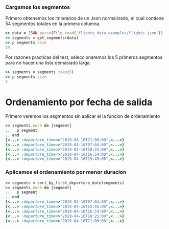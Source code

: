 <!--
Load the necessary libraries
>> require_relative '../../tool/filter_and_sort_functions_for_segments.rb'
<...>

-->

### Cargamos los segmentos

Primero obtenemos los itnierarios de un Json normalizado, el cual contiene 54 segmentos totales en la
primera columna.
```ruby
>> data = JSON.parse(File.read('flights_data_examples/flights.json'))
>> segments = get_segments(data)
>> p segments.size
54
```

Por razones practicas del test, seleccionaremos los 5 primeros segmentos para no hacer una lista demasiado larga.
```ruby
>> segments = segments.take(5)
>> p segments.size
5
```

# Ordenamiento por fecha de salida

Primero veremos los segmentos sin aplicar el la funcion de ordenamiento
```ruby
>> segments.each do |segment|
..   p segment
.. end
{<...> :departure_time=>"2019-04-16T21:00:00",<...>}
{<...> :departure_time=>"2019-04-16T07:04:00",<...>}
{<...> :departure_time=>"2019-04-16T18:25:00",<...>}
{<...> :departure_time=>"2019-04-16T16:54:00",<...>}
{<...> :departure_time=>"2019-04-16T15:45:00",<...>}


```

### Aplicamos el ordenamiento por menor duracion

```ruby
>> segments = sort_by_first_departure_date(segments)
>> segments.each do |segment|
..   p segment
.. end
{<...> :departure_time=>"2019-04-16T07:04:00",<...>}
{<...> :departure_time=>"2019-04-16T15:45:00",<...>}
{<...> :departure_time=>"2019-04-16T16:54:00",<...>}
{<...> :departure_time=>"2019-04-16T18:25:00",<...>}
{<...> :departure_time=>"2019-04-16T21:00:00",<...>}

```
